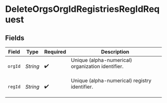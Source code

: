 # DeleteOrgsOrgIdRegistriesRegIdRequest


## Fields

| Field                                               | Type                                                | Required                                            | Description                                         |
| --------------------------------------------------- | --------------------------------------------------- | --------------------------------------------------- | --------------------------------------------------- |
| `orgId`                                             | *String*                                            | :heavy_check_mark:                                  | Unique (alpha-numerical) organization identifier.<br/><br/> |
| `regId`                                             | *String*                                            | :heavy_check_mark:                                  | Unique (alpha-numerical) registry identifier.<br/><br/> |